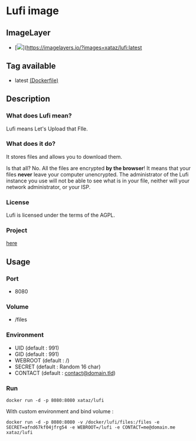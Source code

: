 # Lufi image

## ImageLayer
* [![](https://badge.imagelayers.io/xataz/lufi:latest.svg)](https://imagelayers.io/?images=xataz/lufi:latest

## Tag available
* latest [(Dockerfile)](https://github.com/xataz/dockerfiles/tree/master/lufi)


## Description

### What does Lufi mean?

Lufi means Let's Upload that FIle.

### What does it do?

It stores files and allows you to download them.

Is that all? No. All the files are encrypted **by the browser**! It means that your files **never** leave your computer unencrypted.
The administrator of the Lufi instance you use will not be able to see what is in your file, neither will your network administrator, or your ISP.

### License

Lufi is licensed under the terms of the AGPL.

### Project

[here](https://git.framasoft.org/luc/lufi)


## Usage

### Port
* 8080

### Volume
* /files

### Environment
* UID (default : 991)
* GID (default : 991)
* WEBROOT (default : /)
* SECRET (default : Random 16 char)
* CONTACT (default : contact@domain.tld)

### Run
```
docker run -d -p 8080:8080 xataz/lufi
```

With custom environment and bind volume :
```
docker run -d -p 8080:8080 -v /docker/lufi/files:/files -e SECRET=afnd67kf04jfrg54 -e WEBROOT=/lufi -e CONTACT=me@domain.me xataz/lufi
```
